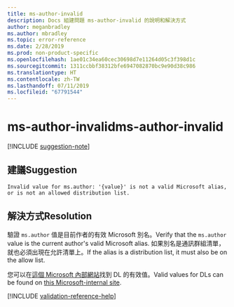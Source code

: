 ```yaml
---
title: ms-author-invalid
description: Docs 組建問題 ms-author-invalid 的說明和解決方式
author: meganbradley
ms.author: mbradley
ms.topic: error-reference
ms.date: 2/28/2019
ms.prod: non-product-specific
ms.openlocfilehash: 1ae01c34ea60cec30698d7e11264d05c3f398d1c
ms.sourcegitcommit: 1311ccbbf38312bfe6947082870bc9e90d38c986
ms.translationtype: HT
ms.contentlocale: zh-TW
ms.lasthandoff: 07/11/2019
ms.locfileid: "67791544"
---
```

# <a name="ms-author-invalid"></a><span data-ttu-id="835cc-103">ms-author-invalid</span><span class="sxs-lookup"><span data-stu-id="835cc-103">ms-author-invalid</span></span>

[!INCLUDE [suggestion-note](includes/suggestion-note.md)]

## <a name="suggestion"></a><span data-ttu-id="835cc-104">建議</span><span class="sxs-lookup"><span data-stu-id="835cc-104">Suggestion</span></span>

`Invalid value for ms.author: '{value}' is not a valid Microsoft alias, or is not an allowed distribution list.`

## <a name="resolution"></a><span data-ttu-id="835cc-105">解決方式</span><span class="sxs-lookup"><span data-stu-id="835cc-105">Resolution</span></span>

<span data-ttu-id="835cc-106">驗證 `ms.author` 值是目前作者的有效 Microsoft 別名。</span><span class="sxs-lookup"><span data-stu-id="835cc-106">Verify that the `ms.author` value is the current author's valid Microsoft alias.</span></span> <span data-ttu-id="835cc-107">如果別名是通訊群組清單，就也必須出現在允許清單上。</span><span class="sxs-lookup"><span data-stu-id="835cc-107">If the alias is a distribution list, it must also be on the allow list.</span></span>

<span data-ttu-id="835cc-108">您可以在[這個 Microsoft 內部網站](https://docsmetadatatool.azurewebsites.net/allowlists)找到 DL 的有效值。</span><span class="sxs-lookup"><span data-stu-id="835cc-108">Valid values for DLs can be found on [this Microsoft-internal site](https://docsmetadatatool.azurewebsites.net/allowlists).</span></span>

<!--make sure to add this file to your includes folder and verify the path-->
[!INCLUDE [validation-reference-help](includes/validation-reference-help.md)]
